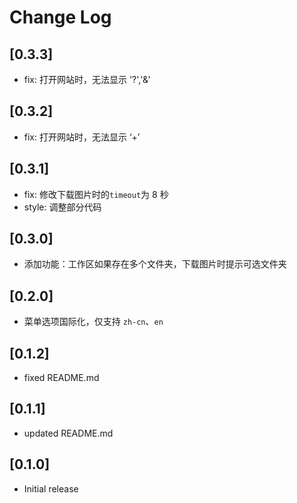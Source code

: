 # Change Log

## [0.3.3]

- fix: 打开网站时，无法显示 '?','&'

## [0.3.2]

- fix: 打开网站时，无法显示 ‘+’

## [0.3.1]

- fix: 修改下载图片时的`timeout`为 8 秒
- style: 调整部分代码

## [0.3.0]

- 添加功能：工作区如果存在多个文件夹，下载图片时提示可选文件夹

## [0.2.0]

- 菜单选项国际化，仅支持 `zh-cn`、`en`

## [0.1.2]

- fixed README.md

## [0.1.1]

- updated README.md

## [0.1.0]

- Initial release
